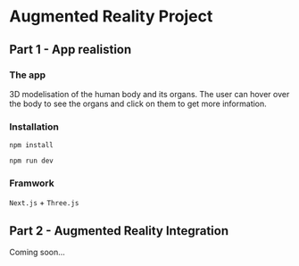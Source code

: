 # Augmented Reality Project

## Part 1 - App realistion

### The app

3D modelisation of the human body and its organs. The user can hover over the body to see the organs and click on them to get more information.

### Installation

```npm install```

```npm run dev```

### Framwork

`Next.js` + `Three.js`

## Part 2 - Augmented Reality Integration

Coming soon...
